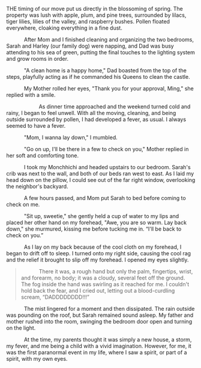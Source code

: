<p>THE timing of our move put us directly in the blossoming of spring. The property was lush with apple, plum, and pine trees, surrounded by lilacs, tiger lilies, lilies of the valley, and raspberry bushes. Pollen floated everywhere, cloaking everything in a fine dust.</p><p>&nbsp;&nbsp;&nbsp;&nbsp;&nbsp;&nbsp;&nbsp;&nbsp;&nbsp;&nbsp;&nbsp; After Mom and I finished cleaning and organizing the two bedrooms, Sarah and Harley (our family dog) were napping, and Dad was busy attending to his sea of green, putting the final touches to the lighting system and grow rooms in order.</p><p>&nbsp;&nbsp;&nbsp;&nbsp;&nbsp;&nbsp;&nbsp;&nbsp;&nbsp;&nbsp;&nbsp; "A clean home is a happy home," Dad boasted from the top of the steps, playfully acting as if he commanded his Queens to clean the castle.</p><p>&nbsp;&nbsp;&nbsp;&nbsp;&nbsp;&nbsp;&nbsp;&nbsp;&nbsp;&nbsp;&nbsp; My Mother rolled her eyes, "Thank you for your approval, Ming," she replied with a smile.</p><p>&nbsp;&nbsp;&nbsp;&nbsp;&nbsp;&nbsp;&nbsp;&nbsp;&nbsp; &nbsp;&nbsp;&nbsp;&nbsp;&nbsp;&nbsp;&nbsp;&nbsp;&nbsp;&nbsp;&nbsp; As dinner time approached and the weekend turned cold and rainy, I began to feel unwell. With all the moving, cleaning, and being outside surrounded by pollen, I had developed a fever, as usual. I always seemed to have a fever.</p><p>&nbsp;&nbsp;&nbsp;&nbsp;&nbsp;&nbsp;&nbsp;&nbsp;&nbsp;&nbsp;&nbsp; "Mom, I wanna lay down," I mumbled.</p><p>&nbsp;&nbsp;&nbsp;&nbsp;&nbsp;&nbsp;&nbsp;&nbsp;&nbsp;&nbsp;&nbsp; "Go on up, I'll be there in a few to check on you," Mother replied in her soft and comforting tone.</p><p>&nbsp;&nbsp;&nbsp;&nbsp;&nbsp;&nbsp;&nbsp;&nbsp;&nbsp;&nbsp;&nbsp; I took my Monchhichi and headed upstairs to our bedroom. Sarah's crib was next to the wall, and both of our beds ran west to east. As I laid my head down on the pillow, I could see out of the far right window, overlooking the neighbor's backyard.</p><p>&nbsp;&nbsp;&nbsp;&nbsp;&nbsp;&nbsp;&nbsp;&nbsp;&nbsp;&nbsp;&nbsp; A few hours passed, and Mom put Sarah to bed before coming to check on me.</p><p>&nbsp;&nbsp;&nbsp;&nbsp;&nbsp;&nbsp;&nbsp;&nbsp;&nbsp;&nbsp;&nbsp; "Sit up, sweetie," she gently held a cup of water to my lips and placed her other hand on my forehead, "Awe, you are so warm. Lay back down," she murmured, kissing me before tucking me in. “I'll be back to check on you.”</p><p>&nbsp;&nbsp;&nbsp;&nbsp;&nbsp;&nbsp;&nbsp;&nbsp;&nbsp;&nbsp;&nbsp; As I lay on my back because of the cool cloth on my forehead, I began to drift off to sleep. I turned onto my right side, causing the cool rag and the relief it brought to slip off my forehead. I opened my eyes slightly.</p><blockquote><p>&nbsp;&nbsp;&nbsp;&nbsp;&nbsp;&nbsp;&nbsp;&nbsp;&nbsp;&nbsp;&nbsp; There it was, a rough hand but only the palm, fingertips, wrist, and forearm, no body; it was a cloudy, several feet off the ground. The fog inside the hand was swirling as it reached for me. I couldn't hold back the fear, and I cried out, letting out a blood-curdling scream, “DADDDDDDDD!!!”</p></blockquote><p>&nbsp;&nbsp;&nbsp;&nbsp;&nbsp;&nbsp;&nbsp;&nbsp;&nbsp;&nbsp;&nbsp; The mist lingered for a moment and then dissipated. The rain outside was pounding on the roof, but Sarah remained sound asleep. My father and mother rushed into the room, swinging the bedroom door open and turning on the light.</p><p>&nbsp;&nbsp;&nbsp;&nbsp;&nbsp;&nbsp;&nbsp;&nbsp;&nbsp;&nbsp;&nbsp; At the time, my parents thought it was simply a new house, a storm, my fever, and me being a child with a vivid imagination. However, for me, it was the first paranormal event in my life, where I saw a spirit, or part of a spirit, with my own eyes.</p>